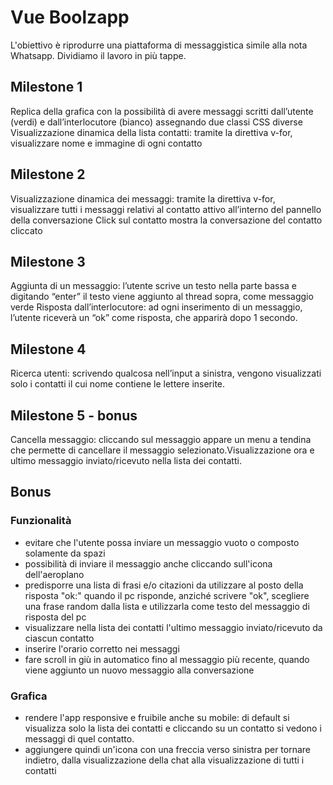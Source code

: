 # Vue Boolzapp

L'obiettivo è riprodurre una piattaforma di messaggistica simile alla nota Whatsapp. Dividiamo il lavoro in più tappe.


## Milestone 1
Replica della grafica con la possibilità di avere messaggi scritti dall’utente (verdi) e dall’interlocutore (bianco) assegnando due classi CSS diverse
Visualizzazione dinamica della lista contatti: tramite la direttiva v-for, visualizzare nome e immagine di ogni contatto

## Milestone 2
Visualizzazione dinamica dei messaggi: tramite la direttiva v-for, visualizzare tutti i messaggi relativi al contatto attivo all’interno del pannello della conversazione
Click sul contatto mostra la conversazione del contatto cliccato


## Milestone 3
Aggiunta di un messaggio: l’utente scrive un testo nella parte bassa e digitando “enter” il testo viene aggiunto al thread sopra, come messaggio verde
Risposta dall’interlocutore: ad ogni inserimento di un messaggio, l’utente riceverà un “ok” come risposta, che apparirà dopo 1 secondo.

## Milestone 4
Ricerca utenti: scrivendo qualcosa nell’input a sinistra, vengono visualizzati solo i contatti il cui nome contiene le lettere inserite.


## Milestone 5 - bonus
Cancella messaggio: cliccando sul messaggio appare un menu a tendina che permette di cancellare il messaggio selezionato.Visualizzazione ora e ultimo messaggio inviato/ricevuto nella lista dei contatti.


## Bonus

### Funzionalità 

- evitare che l'utente possa inviare un messaggio vuoto o composto solamente da spazi
- possibilità di inviare il messaggio anche cliccando sull'icona dell'aeroplano
- predisporre una lista di frasi e/o citazioni da utilizzare al posto della risposta "ok:" quando il pc risponde, anziché scrivere "ok", scegliere una frase random dalla lista e utilizzarla come testo del messaggio di risposta del pc
- visualizzare nella lista dei contatti l'ultimo messaggio inviato/ricevuto da ciascun contatto
- inserire l'orario corretto nei messaggi
- fare scroll in giù in automatico fino al messaggio più recente, quando viene aggiunto un nuovo messaggio alla conversazione

### Grafica

- rendere l'app responsive e fruibile anche su mobile: di default si visualizza solo la lista dei contatti e cliccando su un contatto si vedono i messaggi di quel contatto.
- aggiungere quindi un'icona con una freccia verso sinistra per tornare indietro, dalla visualizzazione della chat alla visualizzazione di tutti i contatti

